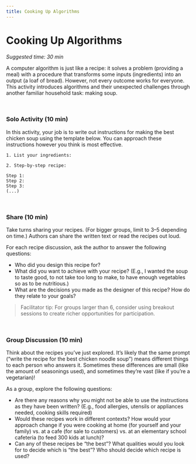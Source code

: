 ```yaml
---
title: Cooking Up Algorithms
---
```


# Cooking Up Algorithms
_Suggested time: 30 min_

A computer algorithm is just like a recipe: it solves a problem (providing a meal) with a procedure that transforms some inputs (ingredients) into an output (a loaf of bread). However, not every outcome works for everyone. This activity introduces algorithms and their unexpected challenges through another familiar household task: making soup.

<br>

### Solo Activity (10 min)

In this activity, your job is to write out instructions for making the best chicken soup using the template below. You can approach these instructions however you think is most effective.

```
1. List your ingredients:
  
2. Step-by-step recipe:

Step 1:
Step 2:
Step 3:
(...)
```

<br>

### Share (10 min)

Take turns sharing your recipes. (For bigger groups, limit to 3–5 depending on time.)  Authors can share the written text or read the recipes out loud. 

For each recipe discussion, ask the author to answer the following questions:
* Who did you design this recipe for?
* What did you want to achieve with your recipe? (E.g., I wanted the soup to taste good, to not take too long to make, to have enough vegetables so as to be nutritious.)
* What are the decisions you made as the designer of this recipe? How do they relate to your goals? 

> Facilitator tip: For groups larger than 6, consider using breakout sessions to create richer opportunities for participation.

<br>

### Group Discussion (10 min)

Think about the recipes you’ve just explored. It’s likely that the same prompt (“write the recipe for the best chicken noodle soup”) means different things to each person who answers it. Sometimes these differences are small (like the amount of seasonings used), and sometimes they’re vast (like if you’re a vegetarian)! 

As a group, explore the following questions:
* Are there any reasons why you might not be able to use the instructions as they have been written? (E.g., food allergies, utensils or appliances needed, cooking skills required)
* Would these recipes work in different contexts? How would your approach change if you were cooking at home (for yourself and your family) vs. at a cafe (for sale to customers) vs. at an elementary school cafeteria (to feed 300 kids at lunch)? 
* Can any of these recipes be “the best”? What qualities would you look for to decide which is “the best”? Who should decide which recipe is used? 
